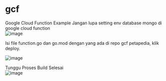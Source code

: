 # gcf
Google Cloud Function Example
Jangan lupa setting env database mongo di google cloud function  
![image](https://github.com/petapedia/gcf/assets/11188109/a927c980-e81f-471a-a100-f437e330b185)


Isi file function.go dan go.mod dengan yang ada di repo gcf petapedia, klik deploy.  

![image](https://github.com/petapedia/gcf/assets/11188109/db4648df-5390-47ae-9fc6-19843fb50490)


Tunggu Proses Build Selesai  
![image](https://github.com/petapedia/gcf/assets/11188109/0f3ccfe9-7ec8-4cff-a7f1-e0e8a1375951)
